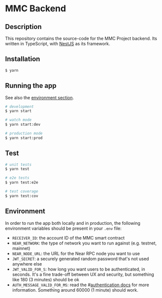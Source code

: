 # MMC Backend

## Description

This repository contains the source-code for the MMC Project backend. Its written in TypeScript, with [NestJS](https://docs.nestjs.com) as its framework. 

## Installation

```bash
$ yarn
```

## Running the app

See also the [environment section](#environment).

```bash
# development
$ yarn start

# watch mode
$ yarn start:dev

# production mode
$ yarn start:prod
```

## Test

```bash
# unit tests
$ yarn test

# e2e tests
$ yarn test:e2e

# test coverage
$ yarn test:cov
```

## Environment
In order to run the app both locally and in production, the following environment variables should be present in your `.env` file:

- `RECEIVER_ID`: the account ID of the MMC smart contract
- `NEAR_NETWORK`: the type of network you want to run against (e.g. testnet, mainnet)
- `NEAR_NODE_URL`: the URL for the Near RPC node you want to use
- `JWT_SECRET`: a securely generated random password that's not used anywhere else
- `JWT_VALID_FOR_S`: how long you want users to be authenticated, in seconds. It's a fine trade-off between UX and security, but something like 180 (3 minutes) should be ok
- `AUTH_MESSAGE_VALID_FOR_MS`: read the #[authentication docs](./docs/authentication.md) for more information. Something around 60000 (1 minute) should work.
